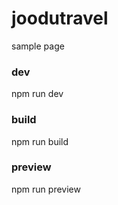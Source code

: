 # joodutravel
sample page

<h3>dev</h3>
npm run dev

<h3>build</h3>
npm run build

<h3>preview</h3>
npm run preview
